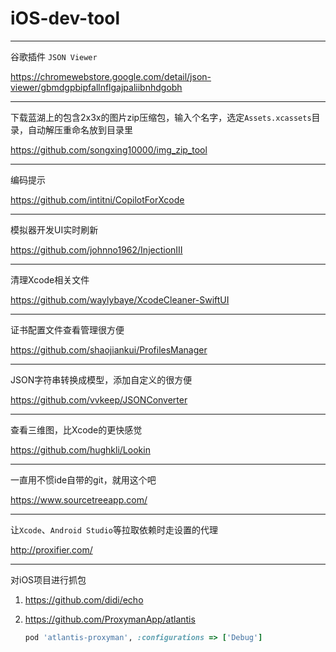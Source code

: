 # iOS-dev-tool

---
谷歌插件 `JSON Viewer`

https://chromewebstore.google.com/detail/json-viewer/gbmdgpbipfallnflgajpaliibnhdgobh


---
下载蓝湖上的包含2x3x的图片zip压缩包，输入个名字，选定`Assets.xcassets`目录，自动解压重命名放到目录里

https://github.com/songxing10000/img_zip_tool

---
编码提示

https://github.com/intitni/CopilotForXcode


---
模拟器开发UI实时刷新

https://github.com/johnno1962/InjectionIII

---
清理Xcode相关文件

https://github.com/waylybaye/XcodeCleaner-SwiftUI

---
证书配置文件查看管理很方便

https://github.com/shaojiankui/ProfilesManager

---
JSON字符串转换成模型，添加自定义的很方便

https://github.com/vvkeep/JSONConverter

---
查看三维图，比Xcode的更快感觉

https://github.com/hughkli/Lookin

---
一直用不惯ide自带的git，就用这个吧

https://www.sourcetreeapp.com/

---
让`Xcode`、`Android Studio`等拉取依赖时走设置的代理

http://proxifier.com/


---
对iOS项目进行抓包

1. https://github.com/didi/echo

2. https://github.com/ProxymanApp/atlantis

    ```ruby
    pod 'atlantis-proxyman', :configurations => ['Debug']
    ```
